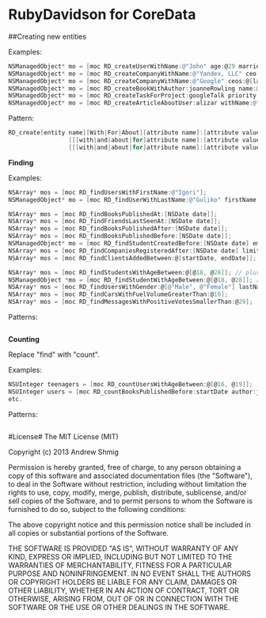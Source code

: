 RubyDavidson for CoreData
=======================

 ##Creating new entities

Examples:
````objective-c
NSManagedObject* mo = [moc RD_createUserWithName:@"John" age:@29 married:@YES];
NSManagedObject* mo = [moc RD_createCompanyWithName:@"Yandex, LLC" ceo:me managers:@[firstManager, secondManager]];
NSManagedObject* mo = [moc RD_createCompanyWithName:@"Google" ceos:@[larryPage, sergeyBrin] manager:jonathanGreen];
NSManagedObject* mo = [moc RD_createBookWithAuthor:joanneRowling name:@"Harry Potter" publishedAt:[NSDate date]];
NSManagedObject* mo = [moc RD_createTaskForProject:googleTalk priority:@3 members:nil];
NSManagedObject* mo = [moc RD_createArticleAboutUser:alizar withName:@"Alizar - Habrahabr Soul" andTitle:@"Alizar"];
````

Pattern:
````objective-c
RD_create[entity name][With|For|About][attribute name]:[attribute value] 
                 [[[with|and|about|for]attribute name]:[attribute value]] 
				 [[[with|and|about|for]attribute name]:[attribute value]] ...
````

**Finding**

Examples:
````objective-c
NSArray* mos = [moc RD_findUsersWithFirstName:@"Igori"];
NSManagedObject* mo = [moc RD_findUserWithLastName:@"Guliko" firstName:@"Igori"];

NSArray* mos = [moc RD_findBooksPublishedAt:[NSDate date]];
NSArray* mos = [moc RD_findFriendsLastSeenAt:[NSDate date]];
NSArray* mos = [moc RD_findBooksPublishedAfter:[NSDate date]];
NSArray* mos = [moc RD_findBooksPublishedBefore:[NSDate date]];
NSManagedObject* mo = [moc RD_findStudentCreatedBefore:[NSDate date] emailLike:@"*@gmail.com"];
NSArray* mos = [moc RD_findCompaniesRegisteredAfter:[NSDate date] limit:@10 offset:@1];
NSArray* mos = [moc RD_findClientsAddedBetween:@[startDate, endDate]];

NSArray* mos = [moc RD_findStudentsWithAgeBetween:@[@18, @28]]; // plural
NSManagedObject *mo = [moc RD_findStudentWithAgeBetween:@[@18, @28]]; // singular
NSArray* mos = [moc RD_findUsersWithGender:@[@"Male", @"Female"] lastNameLike:@"*ir*" ageBetween:@[@18, @29]];
NSArray* mos = [moc RD_findCarsWithFuelVolumeGreaterThan:@10];
NSArray* mos = [moc RD_findMessagesWithPositiveVotesSmallerThan:@29];
````

Patterns:
````objective-c
````

**Counting**

Replace "find" with "count".

Examples:
````objective-c
NSUInteger teenagers = [moc RD_countUsersWithAgeBetween:@[@16, @19]];
NSUInteger users = [moc RD_countBooksPublishedBefore:startDate author:joanneRowling readersGreaterThan:@100];
etc.
````

Patterns:
````objective-c
````

#License#
The MIT License (MIT)

Copyright (c) 2013 Andrew Shmig

Permission is hereby granted, free of charge, to any person obtaining a copy of
this software and associated documentation files (the "Software"), to deal in
the Software without restriction, including without limitation the rights to
use, copy, modify, merge, publish, distribute, sublicense, and/or sell copies of
the Software, and to permit persons to whom the Software is furnished to do so,
subject to the following conditions:

The above copyright notice and this permission notice shall be included in all
copies or substantial portions of the Software.

THE SOFTWARE IS PROVIDED "AS IS", WITHOUT WARRANTY OF ANY KIND, EXPRESS OR
IMPLIED, INCLUDING BUT NOT LIMITED TO THE WARRANTIES OF MERCHANTABILITY, FITNESS
FOR A PARTICULAR PURPOSE AND NONINFRINGEMENT. IN NO EVENT SHALL THE AUTHORS OR
COPYRIGHT HOLDERS BE LIABLE FOR ANY CLAIM, DAMAGES OR OTHER LIABILITY, WHETHER
IN AN ACTION OF CONTRACT, TORT OR OTHERWISE, ARISING FROM, OUT OF OR IN
CONNECTION WITH THE SOFTWARE OR THE USE OR OTHER DEALINGS IN THE SOFTWARE.
